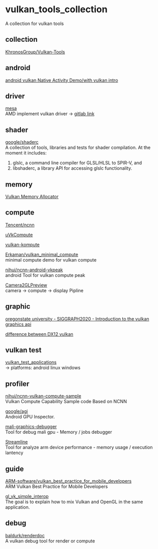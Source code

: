 # vulkan_tools_collection
A collection for vulkan tools

## collection
[KhronosGroup/Vulkan-Tools](https://github.com/KhronosGroup/Vulkan-Tools)

## android
[android vulkan Native Activity Demo/with vulkan intro](https://developer.android.com/ndk/guides/graphics/getting-started)

## driver
[mesa](https://gitlab.freedesktop.org/mesa/mesa)<br>
AMD implement vulkan driver -> [gitlab link](https://gitlab.freedesktop.org/mesa/mesa/-/tree/master/src/amd/vulkan)

## shader
[google/shaderc](https://github.com/google/shaderc)<br>
A collection of tools, libraries and tests for shader compilation. At the moment it includes:
1. glslc, a command line compiler for GLSL/HLSL to SPIR-V, and
2. libshaderc, a library API for accessing glslc functionality.

[]()

## memory

[Vulkan Memory Allocator](https://github.com/GPUOpen-LibrariesAndSDKs/VulkanMemoryAllocator)



## compute
[Tencent/ncnn](https://github.com/Tencent/ncnn)

[uVkCompute](https://github.com/google/uVkCompute)

[vulkan-kompute](https://github.com/EthicalML/vulkan-kompute)

[Erkaman/vulkan_minimal_compute](https://github.com/Erkaman/vulkan_minimal_compute)<br>
minimal compute demo for vulkan compute

[nihui/ncnn-android-vkpeak](https://github.com/nihui/ncnn-android-vkpeak.git)<br>
android Tool for vulkan compute peak

[Camera2GLPreview](https://github.com/ochornenko/Camera2GLPreview)<br>
camera -> compute -> display Pipline

## graphic

[oregonstate university - SIGGRAPH2020 - Introduction to the vulkan graphics api](http://web.engr.oregonstate.edu/~mjb/vulkan/)

[difference between DX12 vulkan](https://gpuopen.com/performance/)

## vulkan test
[vulkan_test_applications](https://github.com/google/vulkan_test_applications)<br>
  -> platforms: android linux windows

## profiler
[nihui/ncnn-vulkan-compute-sample](https://github.com/nihui/ncnn-vulkan-compute-sample)<br>
Vulkan Compute Capability Sample code Based on NCNN

[google/agi](https://github.com/google/agi)<br>
Android GPU Inspector.

[mali-graphics-debugger](https://developer.arm.com/documentation/dui0482/w/live-view-and-timeline-view/mali-graphics-debugger--mgd--mode-in-live-view?lang=en)<br>
Tool for debug mali gpu - Memory / jobs debugger

[Streamline](https://developer.arm.com/tools-and-software/graphics-and-gaming/arm-mobile-studio/components/streamline-performance-analyzer)<br>
Tool for analyze arm device performance - memory usage / execution lantency

## guide

[ARM-software/vulkan_best_practice_for_mobile_developers](https://github.com/ARM-software/vulkan_best_practice_for_mobile_developers)<br>
ARM Vulkan Best Practice for Mobile Developers

[gl_vk_simple_interop](https://github.com/nvpro-samples/gl_vk_simple_interop)<br>
The goal is to explain how to mix Vulkan and OpenGL in the same application.

## debug
[baldurk/renderdoc](https://github.com/baldurk/renderdoc)<br>
A vulkan debug tool for render or compute

